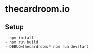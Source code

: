 
# thecardroom.io

## Setup
    - npm install
    - npm run build
    - DEBUG=thecardroom:* npm run devstart
